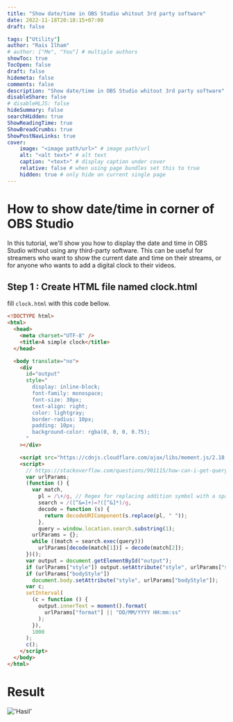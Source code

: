 ```yaml
---
title: "Show date/time in OBS Studio whitout 3rd party software"
date: 2022-11-18T20:18:15+07:00
draft: false

tags: ["Utility"]
author: "Rais Ilham"
# author: ["Me", "You"] # multiple authors
showToc: true
TocOpen: false
draft: false
hidemeta: false
comments: false
description: "Show date/time in OBS Studio whitout 3rd party software"
disableShare: false
# disableHLJS: false
hideSummary: false
searchHidden: true
ShowReadingTime: true
ShowBreadCrumbs: true
ShowPostNavLinks: true
cover:
    image: "<image path/url>" # image path/url
    alt: "<alt text>" # alt text
    caption: "<text>" # display caption under cover
    relative: false # when using page bundles set this to true
    hidden: true # only hide on current single page
---
```

# How to show date/time in corner of OBS Studio

In this tutorial, we'll show you how to display the date and time in OBS Studio without using any third-party software. This can be useful for streamers who want to show the current date and time on their streams, or for anyone who wants to add a digital clock to their videos.

## Step 1 : Create HTML file named clock.html

fill `clock.html` with this code bellow.

```html
<!DOCTYPE html>
<html>
  <head>
    <meta charset="UTF-8" />
    <title>A simple clock</title>
  </head>

  <body translate="no">
    <div
      id="output"
      style="
        display: inline-block;
        font-family: monospace;
        font-size: 30px;
        text-align: right;
        color: lightgray;
        border-radius: 10px;
        padding: 10px;
        background-color: rgba(0, 0, 0, 0.75);
      "
    ></div>

    <script src="https://cdnjs.cloudflare.com/ajax/libs/moment.js/2.18.1/moment.min.js"></script>
    <script>
      // https://stackoverflow.com/questions/901115/how-can-i-get-query-string-values-in-javascript
      var urlParams;
      (function () {
        var match,
          pl = /\+/g, // Regex for replacing addition symbol with a space
          search = /([^&=]+)=?([^&]*)/g,
          decode = function (s) {
            return decodeURIComponent(s.replace(pl, " "));
          },
          query = window.location.search.substring(1);
        urlParams = {};
        while ((match = search.exec(query)))
          urlParams[decode(match[1])] = decode(match[2]);
      })();
      var output = document.getElementById("output");
      if (urlParams["style"]) output.setAttribute("style", urlParams["style"]);
      if (urlParams["bodyStyle"])
        document.body.setAttribute("style", urlParams["bodyStyle"]);
      var c;
      setInterval(
        (c = function () {
          output.innerText = moment().format(
            urlParams["format"] || "DD/MM/YYYY HH:mm:ss"
          );
        }),
        1000
      );
      c();
    </script>
  </body>
</html>
```

# Result

!['Hasil'](https://i.imgur.com/kKNiqkL.png)
